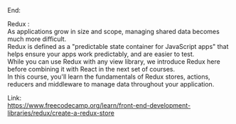 End: </br>

Redux : </br>
As applications grow in size and scope, managing shared data becomes much more difficult. </br>
Redux is defined as a "predictable state container for JavaScript apps" that helps ensure your apps work predictably, and are easier to test.</br>
While you can use Redux with any view library, we introduce Redux here before combining it with React in the next set of courses.</br>
In this course, you'll learn the fundamentals of Redux stores, actions, reducers and middleware to manage data throughout your application.</br>

Link:</br>
https://www.freecodecamp.org/learn/front-end-development-libraries/redux/create-a-redux-store
